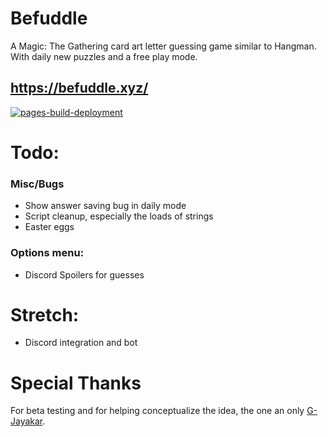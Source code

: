 # Befuddle
A Magic: The Gathering card art letter guessing game similar to Hangman. With daily new puzzles and a free play mode.

## https://befuddle.xyz/

[![pages-build-deployment](https://github.com/suitangi/Befuddle/actions/workflows/pages/pages-build-deployment/badge.svg)](https://github.com/suitangi/Befuddle/actions/workflows/pages/pages-build-deployment)

# Todo:

### Misc/Bugs
-   Show answer saving bug in daily mode
-   Script cleanup, especially the loads of strings
-   Easter eggs

### Options menu:
-   Discord Spoilers for guesses

# Stretch:
-   Discord integration and bot

# Special Thanks
For beta testing and for helping conceptualize the idea, the one an only [G-Jayakar](https://github.com/G-Jayakar).
